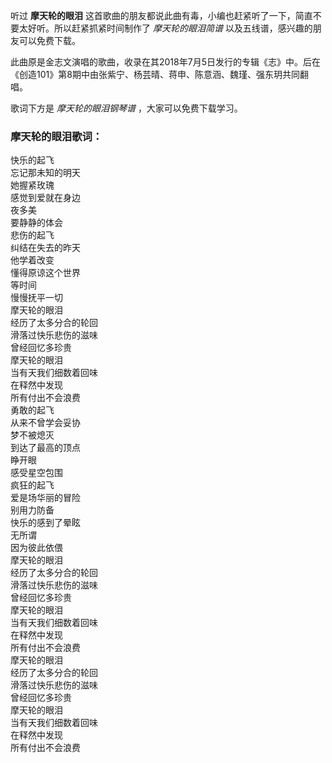 

听过 **摩天轮的眼泪** 这首歌曲的朋友都说此曲有毒，小编也赶紧听了一下，简直不要太好听。所以赶紧抓紧时间制作了 _摩天轮的眼泪简谱_
以及五线谱，感兴趣的朋友可以免费下载。

此曲原是金志文演唱的歌曲，收录在其2018年7月5日发行的专辑《志》中。后在《创造101》第8期中由张紫宁、杨芸晴、蒋申、陈意涵、魏瑾、强东玥共同翻唱。

歌词下方是 _摩天轮的眼泪钢琴谱_ ，大家可以免费下载学习。

### 摩天轮的眼泪歌词：

快乐的起飞  
忘记那未知的明天  
她握紧玫瑰  
感觉到爱就在身边  
夜多美  
要静静的体会  
悲伤的起飞  
纠结在失去的昨天  
他学着改变  
懂得原谅这个世界  
等时间  
慢慢抚平一切  
摩天轮的眼泪  
经历了太多分合的轮回  
滑落过快乐悲伤的滋味  
曾经回忆多珍贵  
摩天轮的眼泪  
当有天我们细数着回味  
在释然中发现  
所有付出不会浪费  
勇敢的起飞  
从来不曾学会妥协  
梦不被熄灭  
到达了最高的顶点  
睁开眼  
感受星空包围  
疯狂的起飞  
爱是场华丽的冒险  
别用力防备  
快乐的感到了晕眩  
无所谓  
因为彼此依偎  
摩天轮的眼泪  
经历了太多分合的轮回  
滑落过快乐悲伤的滋味  
曾经回忆多珍贵  
摩天轮的眼泪  
当有天我们细数着回味  
在释然中发现  
所有付出不会浪费  
摩天轮的眼泪  
经历了太多分合的轮回  
滑落过快乐悲伤的滋味  
曾经回忆多珍贵  
摩天轮的眼泪  
当有天我们细数着回味  
在释然中发现  
所有付出不会浪费


